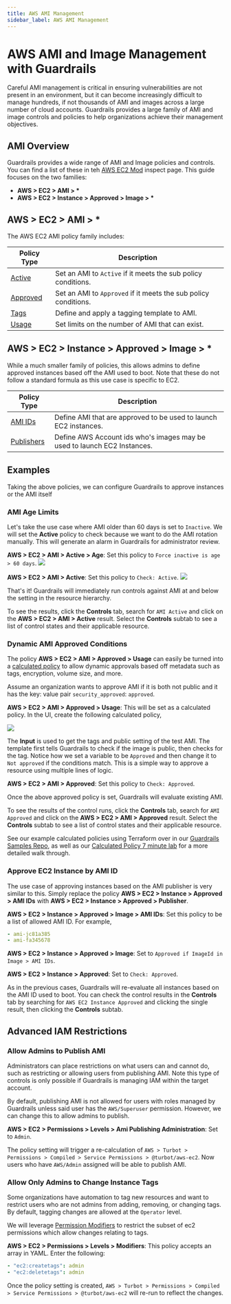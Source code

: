 ```yaml
---
title: AWS AMI Management
sidebar_label: AWS AMI Management
---
```


# AWS AMI and Image Management with Guardrails

Careful AMI management is critical in ensuring vulnerabilities are not present
in an environment, but it can become increasingly difficult to manage hundreds,
if not thousands of AMI and images across a large number of cloud accounts.
Guardrails provides a large family of AMI and image controls and policies to help
organizations achieve their management objectives.

## AMI Overview

Guardrails provides a wide range of AMI and Image policies and controls. You can
find a list of these in teh [AWS EC2 Mod](mods/turbot/aws-ec2/inspect) inspect
page. This guide focuses on the two families:

- **AWS > EC2 > AMI > \***
- **AWS > EC2 > Instance > Approved > Image > \***

## AWS > EC2 > AMI > \*

The AWS EC2 AMI policy family includes:

| Policy Type                              | Description                                                     |
| ---------------------------------------- | --------------------------------------------------------------- |
| [Active](concepts/guardrails/active)     | Set an AMI to `Active` if it meets the sub policy conditions.   |
| [Approved](concepts/guardrails/approved) | Set an AMI to `Approved` if it meets the sub policy conditions. |
| [Tags](concepts/guardrails/tagging)      | Define and apply a tagging template to AMI.                     |
| [Usage](concepts/guardrails/usage)       | Set limits on the number of AMI that can exist.                 |

## AWS > EC2 > Instance > Approved > Image > \*

While a much smaller family of policies, this allows admins to define approved
instances based off the AMI used to boot. Note that these do not follow a
standard formula as this use case is specific to EC2.

| Policy Type                                                                             | Description                                                              |
| --------------------------------------------------------------------------------------- | ------------------------------------------------------------------------ |
| [AMI IDs](mods/turbot/aws-ec2/inspect#/policy/types/instanceApprovedImageAmiIds)        | Define AMI that are approved to be used to launch EC2 instances.         |
| [Publishers](mods/turbot/aws-ec2/inspect#/policy/types/instanceApprovedImagePublishers) | Define AWS Account ids who's images may be used to launch EC2 Instances. |

## Examples

Taking the above policies, we can configure Guardrails to approve instances or the
AMI itself

### AMI Age Limits

Let's take the use case where AMI older than 60 days is set to `Inactive`. We
will set the **Active** policy to check because we want to do the AMI rotation
manually. This will generate an alarm in Guardrails for administrator review.

**AWS > EC2 > AMI > Active > Age**: Set this policy to
`Force inactive is age > 60 days`. ![](/images/docs/guardrails/active-age.png)

**AWS > EC2 > AMI > Active**: Set this policy to `Check: Active`.
![](/images/docs/guardrails/active.png)

That's it! Guardrails will immediately run controls against AMI at and below the
setting in the resource hierarchy.

To see the results, click the **Controls** tab, search for `AMI Active` and
click on the **AWS > EC2 > AMI > Active** result. Select the **Controls** subtab
to see a list of control states and their applicable resource.

### Dynamic AMI Approved Conditions

The policy **AWS > EC2 > AMI > Approved > Usage** can easily be turned into a
[calculated policy](concepts/policies/calculated-faq) to allow dynamic approvals
based off metadata such as tags, encryption, volume size, and more.

Assume an organization wants to approve AMI if it is both not public and it has
the key: value pair `security_approved`: `approved`.

**AWS > EC2 > AMI > Approved > Usage**: This will be set as a calculated policy.
In the UI, create the following calculated policy,

![](/images/docs/guardrails/calc-policy-approved-usage.png)

The **Input** is used to get the tags and public setting of the test AMI. The
template first tells Guardrails to check if the image is public, then checks for the
tag. Notice how we set a variable to be `Approved` and then change it to
`Not approved` if the conditions match. This is a simple way to approve a
resource using multiple lines of logic.

**AWS > EC2 > AMI > Approved**: Set this policy to `Check: Approved`.

Once the above approved policy is set, Guardrails will evaluate existing AMI.

To see the results of the control runs, click the **Controls** tab, search for
`AMI Approved` and click on the **AWS > EC2 > AMI > Approved** result. Select
the **Controls** subtab to see a list of control states and their applicable
resource.

See our example calculated policies using Terraform over in our
[Guardrails Samples Repo](https://github.com/turbot/guardrails-samples/tree/master/calculated_policies),
as well as our [Calculated Policy 7 minute lab](7-minute-labs/calc-policy) for a
more detailed walk through.

### Approve EC2 Instance by AMI ID

The use case of approving instances based on the AMI publisher is very similar
to this. Simply replace the policy **AWS > EC2 > Instance > Approved > AMI IDs**
with **AWS > EC2 > Instance > Approved > Publisher**.

**AWS > EC2 > Instance > Approved > Image > AMI IDs**: Set this policy to be a
list of allowed AMI ID. For example,

```yaml
- ami-jc81a385
- ami-fa345678
```

**AWS > EC2 > Instance > Approved > Image**: Set to
`Approved if ImageId in Image > AMI IDs`.

**AWS > EC2 > Instance > Approved**: Set to `Check: Approved`.

As in the previous cases, Guardrails will re-evaluate all instances based on the AMI
ID used to boot. You can check the control results in the **Controls** tab by
searching for `AWS EC2 Instance Approved` and clicking the single result, then
clicking the **Controls** subtab.

## Advanced IAM Restrictions

### Allow Admins to Publish AMI

Administrators can place restrictions on what users can and cannot do, such as
restricting or allowing users from publishing AMI. Note this type of controls is
only possible if Guardrails is managing IAM within the target account.

By default, publishing AMI is not allowed for users with roles managed by Guardrails
unless said user has the `AWS/Superuser` permission. However, we can change this
to allow admins to publish.

**AWS > EC2 > Permissions > Levels > Ami Publishing Administration**: Set to
`Admin`.

The policy setting will trigger a re-calculation of
`AWS > Turbot > Permissions > Compiled > Service Permissions > @turbot/aws-ec2`.
Now users who have `AWS/Admin` assigned will be able to publish AMI.

### Allow Only Admins to Change Instance Tags

Some organizations have automation to tag new resources and want to restrict
users who are not admins from adding, removing, or changing tags. By default,
tagging changes are allowed at the `Operator` level.

We will leverage [Permission Modifiers](integrations/aws/permissions#modifiers)
to restrict the subset of ec2 permissions which allow changes relating to tags.

**AWS > EC2 > Permissions > Levels > Modifiers**: This policy accepts an array
in YAML. Enter the following:

```yaml
- "ec2:createtags": admin
- "ec2:deletetags": admin
```

Once the policy setting is created,
`AWS > Turbot > Permissions > Compiled > Service Permissions > @turbot/aws-ec2`
will re-run to reflect the changes.
